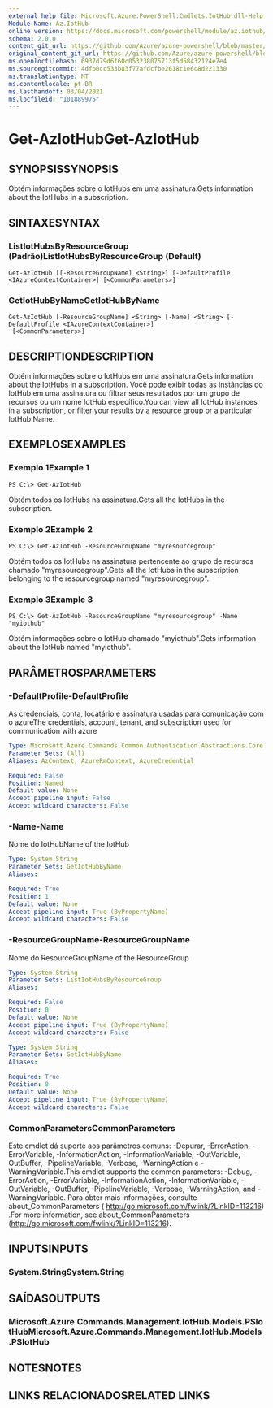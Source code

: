```yaml
---
external help file: Microsoft.Azure.PowerShell.Cmdlets.IotHub.dll-Help.xml
Module Name: Az.IotHub
online version: https://docs.microsoft.com/powershell/module/az.iothub/get-aziothub
schema: 2.0.0
content_git_url: https://github.com/Azure/azure-powershell/blob/master/src/IotHub/IotHub/help/Get-AzIotHub.md
original_content_git_url: https://github.com/Azure/azure-powershell/blob/master/src/IotHub/IotHub/help/Get-AzIotHub.md
ms.openlocfilehash: 6937d79d6f60c053238075713f5d58432124e7e4
ms.sourcegitcommit: 4dfb0cc533b83f77afdcfbe2618c1e6c8d221330
ms.translationtype: MT
ms.contentlocale: pt-BR
ms.lasthandoff: 03/04/2021
ms.locfileid: "101889975"
---
```

# <span data-ttu-id="37fa1-101">Get-AzIotHub</span><span class="sxs-lookup"><span data-stu-id="37fa1-101">Get-AzIotHub</span></span>

## <span data-ttu-id="37fa1-102">SYNOPSIS</span><span class="sxs-lookup"><span data-stu-id="37fa1-102">SYNOPSIS</span></span>
<span data-ttu-id="37fa1-103">Obtém informações sobre o IotHubs em uma assinatura.</span><span class="sxs-lookup"><span data-stu-id="37fa1-103">Gets information about the IotHubs in a subscription.</span></span>

## <span data-ttu-id="37fa1-104">SINTAXE</span><span class="sxs-lookup"><span data-stu-id="37fa1-104">SYNTAX</span></span>

### <span data-ttu-id="37fa1-105">ListIotHubsByResourceGroup (Padrão)</span><span class="sxs-lookup"><span data-stu-id="37fa1-105">ListIotHubsByResourceGroup (Default)</span></span>
```
Get-AzIotHub [[-ResourceGroupName] <String>] [-DefaultProfile <IAzureContextContainer>] [<CommonParameters>]
```

### <span data-ttu-id="37fa1-106">GetIotHubByName</span><span class="sxs-lookup"><span data-stu-id="37fa1-106">GetIotHubByName</span></span>
```
Get-AzIotHub [-ResourceGroupName] <String> [-Name] <String> [-DefaultProfile <IAzureContextContainer>]
 [<CommonParameters>]
```

## <span data-ttu-id="37fa1-107">DESCRIPTION</span><span class="sxs-lookup"><span data-stu-id="37fa1-107">DESCRIPTION</span></span>
<span data-ttu-id="37fa1-108">Obtém informações sobre o IotHubs em uma assinatura.</span><span class="sxs-lookup"><span data-stu-id="37fa1-108">Gets information about the IotHubs in a subscription.</span></span>
<span data-ttu-id="37fa1-109">Você pode exibir todas as instâncias do IotHub em uma assinatura ou filtrar seus resultados por um grupo de recursos ou um nome IotHub específico.</span><span class="sxs-lookup"><span data-stu-id="37fa1-109">You can view all IotHub instances in a subscription, or filter your results by a resource group or a particular IotHub Name.</span></span>

## <span data-ttu-id="37fa1-110">EXEMPLOS</span><span class="sxs-lookup"><span data-stu-id="37fa1-110">EXAMPLES</span></span>

### <span data-ttu-id="37fa1-111">Exemplo 1</span><span class="sxs-lookup"><span data-stu-id="37fa1-111">Example 1</span></span>
```
PS C:\> Get-AzIotHub
```

<span data-ttu-id="37fa1-112">Obtém todos os IotHubs na assinatura.</span><span class="sxs-lookup"><span data-stu-id="37fa1-112">Gets all the IotHubs in the subscription.</span></span>

### <span data-ttu-id="37fa1-113">Exemplo 2</span><span class="sxs-lookup"><span data-stu-id="37fa1-113">Example 2</span></span>
```
PS C:\> Get-AzIotHub -ResourceGroupName "myresourcegroup"
```

<span data-ttu-id="37fa1-114">Obtém todos os IotHubs na assinatura pertencente ao grupo de recursos chamado "myresourcegroup".</span><span class="sxs-lookup"><span data-stu-id="37fa1-114">Gets all the IotHubs in the subscription belonging to the resourcegroup named "myresourcegroup".</span></span>

### <span data-ttu-id="37fa1-115">Exemplo 3</span><span class="sxs-lookup"><span data-stu-id="37fa1-115">Example 3</span></span>
```
PS C:\> Get-AzIotHub -ResourceGroupName "myresourcegroup" -Name "myiothub"
```

<span data-ttu-id="37fa1-116">Obtém informações sobre o IotHub chamado "myiothub".</span><span class="sxs-lookup"><span data-stu-id="37fa1-116">Gets information about the IotHub named "myiothub".</span></span>

## <span data-ttu-id="37fa1-117">PARÂMETROS</span><span class="sxs-lookup"><span data-stu-id="37fa1-117">PARAMETERS</span></span>

### <span data-ttu-id="37fa1-118">-DefaultProfile</span><span class="sxs-lookup"><span data-stu-id="37fa1-118">-DefaultProfile</span></span>
<span data-ttu-id="37fa1-119">As credenciais, conta, locatário e assinatura usadas para comunicação com o azure</span><span class="sxs-lookup"><span data-stu-id="37fa1-119">The credentials, account, tenant, and subscription used for communication with azure</span></span>

```yaml
Type: Microsoft.Azure.Commands.Common.Authentication.Abstractions.Core.IAzureContextContainer
Parameter Sets: (All)
Aliases: AzContext, AzureRmContext, AzureCredential

Required: False
Position: Named
Default value: None
Accept pipeline input: False
Accept wildcard characters: False
```

### <span data-ttu-id="37fa1-120">-Name</span><span class="sxs-lookup"><span data-stu-id="37fa1-120">-Name</span></span>
<span data-ttu-id="37fa1-121">Nome do IotHub</span><span class="sxs-lookup"><span data-stu-id="37fa1-121">Name of the IotHub</span></span>

```yaml
Type: System.String
Parameter Sets: GetIotHubByName
Aliases:

Required: True
Position: 1
Default value: None
Accept pipeline input: True (ByPropertyName)
Accept wildcard characters: False
```

### <span data-ttu-id="37fa1-122">-ResourceGroupName</span><span class="sxs-lookup"><span data-stu-id="37fa1-122">-ResourceGroupName</span></span>
<span data-ttu-id="37fa1-123">Nome do ResourceGroup</span><span class="sxs-lookup"><span data-stu-id="37fa1-123">Name of the ResourceGroup</span></span>

```yaml
Type: System.String
Parameter Sets: ListIotHubsByResourceGroup
Aliases:

Required: False
Position: 0
Default value: None
Accept pipeline input: True (ByPropertyName)
Accept wildcard characters: False
```

```yaml
Type: System.String
Parameter Sets: GetIotHubByName
Aliases:

Required: True
Position: 0
Default value: None
Accept pipeline input: True (ByPropertyName)
Accept wildcard characters: False
```

### <span data-ttu-id="37fa1-124">CommonParameters</span><span class="sxs-lookup"><span data-stu-id="37fa1-124">CommonParameters</span></span>
<span data-ttu-id="37fa1-125">Este cmdlet dá suporte aos parâmetros comuns: -Depurar, -ErrorAction, -ErrorVariable, -InformationAction, -InformationVariable, -OutVariable, -OutBuffer, -PipelineVariable, -Verbose, -WarningAction e -WarningVariable.</span><span class="sxs-lookup"><span data-stu-id="37fa1-125">This cmdlet supports the common parameters: -Debug, -ErrorAction, -ErrorVariable, -InformationAction, -InformationVariable, -OutVariable, -OutBuffer, -PipelineVariable, -Verbose, -WarningAction, and -WarningVariable.</span></span> <span data-ttu-id="37fa1-126">Para obter mais informações, consulte about_CommonParameters ( http://go.microsoft.com/fwlink/?LinkID=113216) .</span><span class="sxs-lookup"><span data-stu-id="37fa1-126">For more information, see about_CommonParameters (http://go.microsoft.com/fwlink/?LinkID=113216).</span></span>

## <span data-ttu-id="37fa1-127">INPUTS</span><span class="sxs-lookup"><span data-stu-id="37fa1-127">INPUTS</span></span>

### <span data-ttu-id="37fa1-128">System.String</span><span class="sxs-lookup"><span data-stu-id="37fa1-128">System.String</span></span>

## <span data-ttu-id="37fa1-129">SAÍDAS</span><span class="sxs-lookup"><span data-stu-id="37fa1-129">OUTPUTS</span></span>

### <span data-ttu-id="37fa1-130">Microsoft.Azure.Commands.Management.IotHub.Models.PSIotHub</span><span class="sxs-lookup"><span data-stu-id="37fa1-130">Microsoft.Azure.Commands.Management.IotHub.Models.PSIotHub</span></span>

## <span data-ttu-id="37fa1-131">NOTES</span><span class="sxs-lookup"><span data-stu-id="37fa1-131">NOTES</span></span>

## <span data-ttu-id="37fa1-132">LINKS RELACIONADOS</span><span class="sxs-lookup"><span data-stu-id="37fa1-132">RELATED LINKS</span></span>
